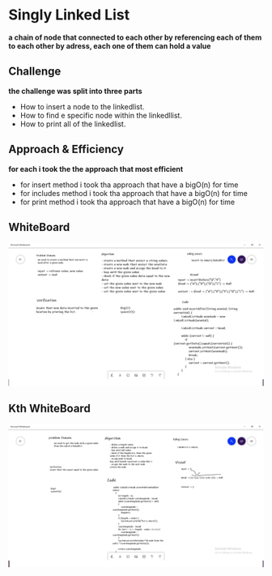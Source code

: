 # Singly Linked List
**a chain of node that connected to each other by referencing
each of them to each other by adress, each one of them can hold
a value**

## Challenge
**the challenge was split into three parts**

- How to insert a node to the linkedlist.
- How to find e specific node within the linkedllist.
- How to print all of the linkedlist.

## Approach & Efficiency
**for each i took the the approach that most efficient**

- for insert method i took tha approach that have a bigO(n) for time
- for includes method i took tha approach that have a bigO(n) for time
- for print method i took tha approach that have a bigO(n) for time


## WhiteBoard

![WhiteBoard](linkedlistWhiteBoard.png)

## Kth WhiteBoard

![WhiteBoard](Kth.png)
